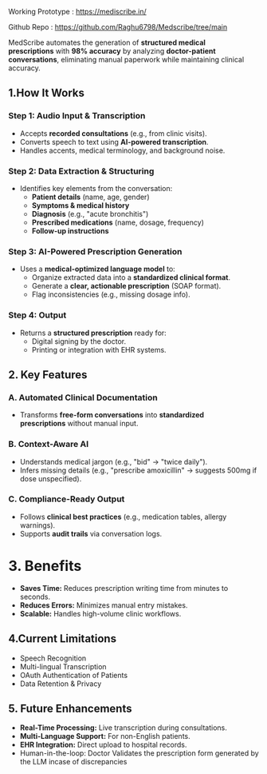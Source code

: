 Working Prototype : https://mediscribe.in/

Github Repo : https://github.com/Raghu6798/Medscribe/tree/main

MedScribe  automates the generation of **structured medical prescriptions** with **98% accuracy** by analyzing **doctor-patient conversations**, eliminating manual paperwork while maintaining clinical accuracy.

## **1.How It Works**

### **Step 1: Audio Input & Transcription**

- Accepts **recorded consultations** (e.g., from clinic visits).
- Converts speech to text using **AI-powered transcription**.
- Handles accents, medical terminology, and background noise.

### **Step 2: Data Extraction & Structuring**

- Identifies key elements from the conversation:
    - **Patient details** (name, age, gender)
    - **Symptoms & medical history**
    - **Diagnosis** (e.g., "acute bronchitis")
    - **Prescribed medications** (name, dosage, frequency)
    - **Follow-up instructions**

### **Step 3: AI-Powered Prescription Generation**

- Uses a **medical-optimized language model** to:
    - Organize extracted data into a **standardized clinical format**.
    - Generate a **clear, actionable prescription** (SOAP format).
    - Flag inconsistencies (e.g., missing dosage info).

### **Step 4: Output**

- Returns a **structured prescription** ready for:
    - Digital signing by the doctor.
    - Printing or integration with EHR systems.

## **2. Key Features**

### **A. Automated Clinical Documentation**

- Transforms **free-form conversations** into **standardized prescriptions** without manual input.

### **B. Context-Aware AI**

- Understands medical jargon (e.g., "bid" → "twice daily").
- Infers missing details (e.g., "prescribe amoxicillin" → suggests 500mg if dose unspecified).

### **C. Compliance-Ready Output**

- Follows **clinical best practices** (e.g., medication tables, allergy warnings).
- Supports **audit trails** via conversation logs.

# **3. Benefits**

- **Saves Time:** Reduces prescription writing time from minutes to seconds.
- **Reduces Errors:** Minimizes manual entry mistakes.
- **Scalable:** Handles high-volume clinic workflows.

## 4.Current Limitations

- Speech Recognition
- Multi-lingual Transcription
- OAuth Authentication of Patients
- Data Retention & Privacy

## **5. Future Enhancements**

- **Real-Time Processing:** Live transcription during consultations.
- **Multi-Language Support:** For non-English patients.
- **EHR Integration:** Direct upload to hospital records.
- Human-in-the-loop: Doctor Validates the prescription form generated by the LLM incase of discrepancies
